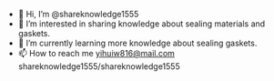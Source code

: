- 👋 Hi, I’m @shareknowledge1555
- 👀 I’m interested in sharing knowledge about sealing materials and gaskets.
- 🌱 I’m currently learning  more knowledge about sealing gaskets.
- 📫 How to reach me yihuiw816@mail.com
shareknowledge1555/shareknowledge1555
